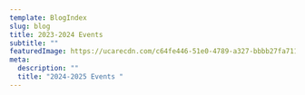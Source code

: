 ```yaml
---
template: BlogIndex
slug: blog
title: 2023-2024 Events
subtitle: ""
featuredImage: https://ucarecdn.com/c64fe446-51e0-4789-a327-bbbb27fa711f/
meta:
  description: ""
  title: "2024-2025 Events "
---
```

